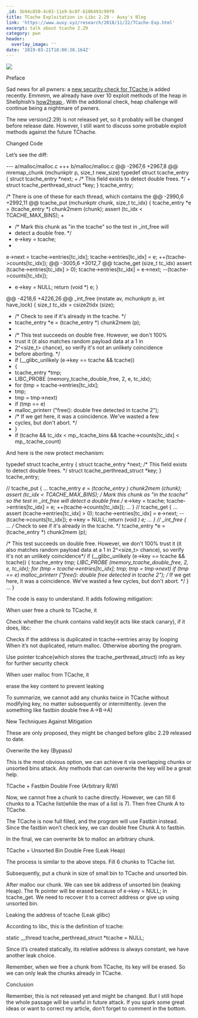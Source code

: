 ```yaml
---
_id: 3b94c850-4c03-11e9-bc0f-b106493c99f0
title: TCache Exploitation in Libc 2.29 - Auxy's Blog
link: 'https://www.auxy.xyz/research/2018/11/22/TCache-Exp.html'
excerpt: talk about tcache 2.29
category: pwn
header:
  overlay_image: ''
date: '2019-03-21T18:00:38.164Z'
---
```

<p>
 <img src="https://www.auxy.xyz/assets/pic/tcache.jpg"/>
</p>
Preface
<p>
 Sad news for all pwners: a
 <a href="https://sourceware.org/git/?p=glibc.git;a=commit;h=bcdaad21d4635931d1bd3b54a7894276925d081d">
  new security check for TCache
 </a>
 is added recently. Emmmm, we already have over 10 exploit methods of the heap in Shellphish’s
 <a href="https://github.com/shellphish/how2heap">
  how2heap
 </a>
 . With the additional check, heap challenge will continue being a nightmare of pwners.
</p>
<p>
 The new version(2.29) is not released yet, so it probably will be changed before release date. However, I still want to discuss some probable exploit methods against the future TChache.
</p>
Changed Code
<p>
 Let’s see the diff:
</p>
--- a/malloc/malloc.c
+++ b/malloc/malloc.c
@@ -2967,6 +2967,8 @@ mremap_chunk (mchunkptr p, size_t new_size)
 typedef struct tcache_entry
 {
 struct tcache_entry *next;
+ /* This field exists to detect double frees. */
+ struct tcache_perthread_struct *key;
 } tcache_entry;
 
 /* There is one of these for each thread, which contains the
@@ -2990,6 +2992,11 @@ tcache_put (mchunkptr chunk, size_t tc_idx)
 {
 tcache_entry *e = (tcache_entry *) chunk2mem (chunk);
 assert (tc_idx &lt; TCACHE_MAX_BINS);
+
+ /* Mark this chunk as "in the tcache" so the test in _int_free will
+  detect a double free. */
+ e-&gt;key = tcache;
+
 e-&gt;next = tcache-&gt;entries[tc_idx];
 tcache-&gt;entries[tc_idx] = e;
 ++(tcache-&gt;counts[tc_idx]);
@@ -3005,6 +3012,7 @@ tcache_get (size_t tc_idx)
 assert (tcache-&gt;entries[tc_idx] &gt; 0);
 tcache-&gt;entries[tc_idx] = e-&gt;next;
 --(tcache-&gt;counts[tc_idx]);
+ e-&gt;key = NULL;
 return (void *) e;
 }
 
@@ -4218,6 +4226,26 @@ _int_free (mstate av, mchunkptr p, int have_lock)
 {
  size_t tc_idx = csize2tidx (size);
 
+ /* Check to see if it's already in the tcache. */
+ tcache_entry *e = (tcache_entry *) chunk2mem (p);
+
+ /* This test succeeds on double free. However, we don't 100%
+  trust it (it also matches random payload data at a 1 in
+  2^&lt;size_t&gt; chance), so verify it's not an unlikely coincidence
+  before aborting. */
+ if (__glibc_unlikely (e-&gt;key == tcache &amp;&amp; tcache))
+  {
+  tcache_entry *tmp;
+  LIBC_PROBE (memory_tcache_double_free, 2, e, tc_idx);
+  for (tmp = tcache-&gt;entries[tc_idx];
+   tmp;
+   tmp = tmp-&gt;next)
+   if (tmp == e)
+   malloc_printerr ("free(): double free detected in tcache 2");
+  /* If we get here, it was a coincidence. We've wasted a few
+   cycles, but don't abort. */
+  }
+
  if (tcache
  &amp;&amp; tc_idx &lt; mp_.tcache_bins
  &amp;&amp; tcache-&gt;counts[tc_idx] &lt; mp_.tcache_count)
<p>
 And here is the new protect mechanism:
</p>
typedef struct tcache_entry
 {
 struct tcache_entry *next;
 /* This field exists to detect double frees. */
 struct tcache_perthread_struct *key;
 } tcache_entry;
 
// tcache_put
{
...
 tcache_entry *e = (tcache_entry *) chunk2mem (chunk);
 assert (tc_idx &lt; TCACHE_MAX_BINS);
 /* Mark this chunk as "in the tcache" so the test in _int_free will detect a double free.*/
 e-&gt;key = tcache;
 tcache-&gt;entries[tc_idx] = e;
 ++(tcache-&gt;counts[tc_idx]);
...
}
// tcache_get
{
...
 assert (tcache-&gt;entries[tc_idx] &gt; 0);
 tcache-&gt;entries[tc_idx] = e-&gt;next;
 --(tcache-&gt;counts[tc_idx]);
 e-&gt;key = NULL;
 return (void *) e;
...
}
// _int_free
{
...
 /* Check to see if it's already in the tcache. */
 tcache_entry *e = (tcache_entry *) chunk2mem (p);
 
 /* This test succeeds on double free. However, we don't 100%
 trust it (it also matches random payload data at a 1 in
 2^&lt;size_t&gt; chance), so verify it's not an unlikely coincidence*/
 if (__glibc_unlikely (e-&gt;key == tcache &amp;&amp; tcache))
 {
 tcache_entry *tmp;
 LIBC_PROBE (memory_tcache_double_free, 2, e, tc_idx);
 for (tmp = tcache-&gt;entries[tc_idx];
  tmp;
  tmp = tmp-&gt;next)
 if (tmp == e)
  malloc_printerr ("free(): double free detected in tcache 2");
/* If we get here, it was a coincidence. We've wasted a few
 cycles, but don't abort. */
 }
...
}
<p>
 The code is easy to understand. It adds following mitigation:
</p>
When user free a chunk to TCache, it
 
  Check whether the chunk contains valid key(it acts like stack canary), if it does, libc:
  
   Checks if the address is duplicated in tcache-&gt;entries array by looping
   When it’s not duplicated, return malloc. Otherwise aborting the program.
  
  
  Use pointer tcahce(which stores the tcache_perthread_struct) info as key for further security check
 
 
 When user malloc from TCache, it
 
  erase the key content to prevent leaking
<p>
 To summarize, we cannot add any chunks twice in TCache without modifying key, no matter subsequently or intermittently. (even the something like fastbin double free A-&gt;B-&gt;A)
</p>
New Techniques Against Mitigation
<p>
 These are only proposed, they might be changed before glibc 2.29 released to date.
</p>
Overwrite the key (Bypass)
<p>
 This is the most obvious option, we can achieve it via overlapping chunks or unsorted bins attack. Any methods that can overwrite the key will be a great help.
</p>
TCache + Fastbin Double Free (Arbitrary R/W)
<p>
 Now, we cannot free a chunk to cache directly. However, we can fill 6 chunks to a TCache list(while the max of a list is 7). Then free Chunk A to TCache.
</p>
<p>
 The TCache is now full filled, and the program will use Fastbin instead. Since the fastbin won’t check key, we can double free Chunk A to fastbin.
</p>
<p>
 In the final, we can overwrite bk to malloc an arbitrary chunk.
</p>
TCache + Unsorted Bin Double Free (Leak Heap)
<p>
 The process is similar to the above steps. Fill 6 chunks to TCache list.
</p>
<p>
 Subsequently, put a chunk in size of small bin to TCache and unsorted bin.
</p>
<p>
 After malloc our chunk. We can see bk address of unsorted bin (leaking Heap). The fk pointer will be erased because of e-&gt;key = NULL; in tcache_get. We need to recover it to a correct address or give up using unsorted bin.
</p>
Leaking the address of tcache (Leak glibc)
<p>
 According to libc, this is the definition of tcache:
</p>
static __thread tcache_perthread_struct *tcache = NULL;
<p>
 Since it’s created statically, its relative address is always constant, we have another leak choice.
</p>
<p>
 Remember, when we free a chunk from TCache, its key will be erased. So we can only leak the chunks already in TCache.
</p>
Conclusion
<p>
 Remember, this is not released yet and might be changed. But I still hope the whole passage will be useful in future attack. If you spark some great ideas or want to correct my article, don’t forget to comment in the bottom.
</p>
